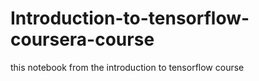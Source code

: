 # Introduction-to-tensorflow-coursera-course
this notebook from the introduction to tensorflow course
